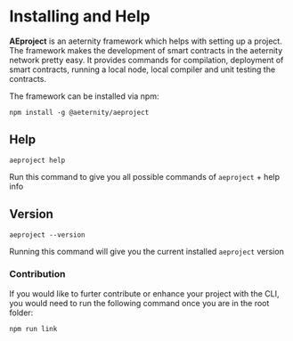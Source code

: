 # Installing and Help

**AEproject** is an aeternity framework which helps with setting up a project. The framework makes the development of smart contracts in the aeternity network pretty easy. It provides commands for compilation, deployment of smart contracts, running a local node, local compiler and unit testing the contracts.

The framework can be installed via npm:

```text
npm install -g @aeternity/aeproject
```

## Help

```text
aeproject help
```

Run this command to give you all possible commands of `aeproject` + help info

## Version

```text
aeproject --version
```

Running this command will give you the current installed `aeproject` version

### Contribution

If you would like to furter contribute or enhance your project with the CLI, you would need to run the following command once you are in the root folder:

```text
npm run link
```

